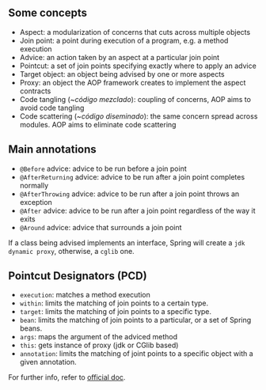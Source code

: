 ## Some concepts
- Aspect: a modularization of concerns that cuts across multiple objects
- Join point: a point during execution of a program, e.g. a method execution
- Advice: an action taken by an aspect at a particular join point
- Pointcut: a set of join points specifying exactly where to apply an advice
- Target object: an object being advised by one or more aspects
- Proxy: an object the AOP framework creates to implement the aspect contracts
- Code tangling (~_código mezclado_): coupling of concerns, AOP aims to avoid code tangling
- Code scattering (~_código diseminado_): the same concern spread across modules. AOP aims to eliminate code scattering 

## Main annotations
- `@Before` advice: advice to be run before a join point
- `@AfterReturning` advice: advice to be run after a join point completes normally
- `@AfterThrowing` advice: advice to be run after a join point throws an exception
- `@After` advice: advice to be run after a join point regardless of the way it exits
- `@Around` advice: advice that surrounds a join point


If a class being advised implements an interface, Spring will create a `jdk dynamic proxy`, otherwise, a `cglib` one. 

## Pointcut Designators (PCD)
- `execution`: matches a method execution
- `within`: limits the matching of join points to a certain type.
- `target`: limits the matching of join points to a specific type.
- `bean`: limits the matching of join points to a particular, or a set of Spring beans.
- `args`: maps the argument of the adviced method 
- `this`: gets instance of proxy (jdk or CGlib based)
- `annotation`: limits the matching of joint points to a specific object with a given annotation.

For further info, refer to [official doc](https://docs.spring.io/spring-framework/reference/core/aop/ataspectj/pointcuts.html#aop-pointcuts-designators).
